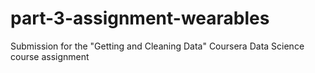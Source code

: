 # part-3-assignment-wearables
Submission for the "Getting and Cleaning Data" Coursera Data Science course assignment
